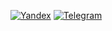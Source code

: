 
[![Yandex](https://img.shields.io/badge/-pavel@ivanov928.ru-F9DB60?style=flat-square&logo=Yandex&logoColor=FF3333)](mailto:pavel@ivanov928.ru)
[![Telegram](https://img.shields.io/badge/Telegram-blue?style=flat-square&logo=Telegram)](https://t.me/splinter928)


<!-- ![Top Langs](https://github-readme-stats.vercel.app/api/top-langs/?username=Splinter928&layout=compact&theme=buefy) -->


